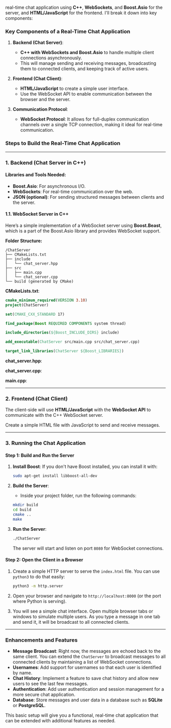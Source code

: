  
real-time chat application using **C++**, **WebSockets**, and **Boost.Asio** for the server, and **HTML/JavaScript** for the frontend. I'll break it down into key components:

### **Key Components of a Real-Time Chat Application**

1. **Backend (Chat Server)**:
   - **C++ with WebSockets and Boost.Asio** to handle multiple client connections asynchronously.
   - This will manage sending and receiving messages, broadcasting them to connected clients, and keeping track of active users.

2. **Frontend (Chat Client)**:
   - **HTML/JavaScript** to create a simple user interface.
   - Use the WebSocket API to enable communication between the browser and the server.

3. **Communication Protocol**:
   - **WebSocket Protocol**: It allows for full-duplex communication channels over a single TCP connection, making it ideal for real-time communication.

### **Steps to Build the Real-Time Chat Application**

---

### **1. Backend (Chat Server in C++)**

#### **Libraries and Tools Needed**:

- **Boost.Asio**: For asynchronous I/O.
- **WebSockets**: For real-time communication over the web.
- **JSON (optional)**: For sending structured messages between clients and the server.

#### **1.1. WebSocket Server in C++**

Here’s a simple implementation of a WebSocket server using **Boost.Beast**, which is a part of the Boost.Asio library and provides WebSocket support.

**Folder Structure:**
```
/ChatServer
├── CMakeLists.txt
├── include
│   └── chat_server.hpp
├── src
│   ├── main.cpp
│   └── chat_server.cpp
└── build (generated by CMake)
```

**CMakeLists.txt**:
```cmake
cmake_minimum_required(VERSION 3.10)
project(ChatServer)

set(CMAKE_CXX_STANDARD 17)

find_package(Boost REQUIRED COMPONENTS system thread)

include_directories(${Boost_INCLUDE_DIRS} include)

add_executable(ChatServer src/main.cpp src/chat_server.cpp)

target_link_libraries(ChatServer ${Boost_LIBRARIES})
```

**chat_server.hpp**:

**chat_server.cpp**:

**main.cpp**:

---

### **2. Frontend (Chat Client)**

The client-side will use **HTML/JavaScript** with the **WebSocket API** to communicate with the C++ WebSocket server.

Create a simple HTML file with JavaScript to send and receive messages.


---

### **3. Running the Chat Application**

#### **Step 1: Build and Run the Server**

1. **Install Boost**: If you don't have Boost installed, you can install it with:

   ```bash
   sudo apt-get install libboost-all-dev
   ```

2. **Build the Server**:

   - Inside your project folder, run the following commands:

   ```bash
   mkdir build
   cd build
   cmake ..
   make
   ```

3. **Run the Server**:

   ```bash
   ./ChatServer
   ```

   The server will start and listen on port `8080` for WebSocket connections.

#### **Step 2: Open the Client in a Browser**

1. Create a simple HTTP server to serve the `index.html` file. You can use `python3` to do that easily:

   ```bash
   python3 -m http.server
   ```

2. Open your browser and navigate to `http://localhost:8000` (or the port where Python is serving).

3. You will see a simple chat interface. Open multiple browser tabs or windows to simulate multiple users. As you type a message in one tab and send it, it will be broadcast to all connected clients.

---

### **Enhancements and Features**

- **Message Broadcast**: Right now, the messages are echoed back to the same client. You can extend the `ChatServer` to broadcast messages to all connected clients by maintaining a list of WebSocket connections.
- **Usernames**: Add support for usernames so that each user is identified by name.
- **Chat History**: Implement a feature to save chat history and allow new users to see the last few messages.
- **Authentication**: Add user authentication and session management for a more secure chat application.
- **Database**: Store messages and user data in a database such as **SQLite** or **PostgreSQL**.

This basic setup will give you a functional, real-time chat application that can be extended with additional features as needed.
